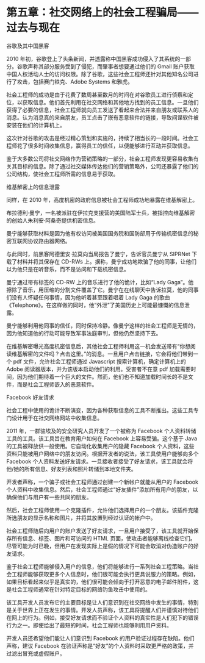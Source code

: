 # 第五章：社交网络上的社会工程骗局——过去与现在

谷歌及其中国黑客

2010 年初，谷歌登上了头条新闻，并透露称中国黑客成功侵入了其系统的一部分。谷歌声称其部分服务受到了侵犯，而肇事者想要通过他们的 Gmail 账户获取中国人权活动人士的访问权限。除了谷歌，这些社会工程师还针对其他知名公司进行了攻击，包括赛门铁克、Adobe Systems 和雅虎。

社会工程师的成功是由于花费了数周甚至数月的时间在对谷歌员工进行侦察和定位，以获取信息。他们首先利用在社交网络和其他地方找到的员工信息。一旦他们获得了必要的信息，社会工程师就向员工发送了看起来合法并来自朋友或联系人的消息。认为消息真的来自朋友，员工点击了嵌有恶意软件的链接，导致间谍软件被安装在他们的计算机上。

这次针对谷歌的攻击是经过精心策划和实施的，持续了相当长的一段时间。社会工程师花了很多时间收集信息，赢得员工的信任，以便能够进行互动并获取信息。

鉴于大多数公司将社交网络作为营销策略的一部分，社会工程师发现更容易收集有关其目标的信息。除了通过社交媒体传达他们的营销策略外，公司还暴露了他们的公司结构，使社会工程师所需的信息易于获取。

维基解密上的信息泄露

同样，在 2010 年，高度机密的政府信息被社会工程师成功地暴露在维基解密上。

布拉德利·曼宁，一名被派驻在伊拉克支援营的美国陆军士兵，被指控向维基解密的创始人朱利安·阿桑奇提供机密信息。

曼宁能够获取材料是因为他有权访问被美国国务院和国防部用于传输机密信息的秘密互联网协议路由器网络。

与此同时，前黑客阿德里安·拉莫向当局报告了曼宁，告诉官员曼宁从 SIPRNet 下载了材料并将其保存在 CD-RWs 上。据称，曼宁成功地欺骗了他的同事，让他们以为他只是在听音乐，而不是访问和下载机密信息。

曼宁通过带有标签的 CD-RW 上的音乐进行了他的诡计，比如“Lady Gaga”。他擦除了音乐，用压缩的分割文件覆盖了它。曼宁在在线聊天中告诉拉莫，他的同事们没有人怀疑任何事情，因为他听着甚至跟着唱着 Lady Gaga 的歌曲《Telephone》。在这样做的同时，他“外泄”了美国历史上可能最慷慨的信息泄露。

曼宁能够利用他同事的信任，同时保持冷静。像曼宁这样的社会工程师是无情的，因为他知道他的行动可能导致军事法庭审判，但他仍然坚持下去。

在维基解密曝光高度机密信息后，其他社会工程师利用这一机会发送带有“你想阅读维基解密的文件吗？点击这里。”的消息。一旦用户点击链接，它会将他们带到一个 pdf 文件，允许社会工程师通过 Javascript 搜索计算机，确定计算机上的 Adobe 阅读器版本，并为该版本启动他们的利用。受害者不在意 pdf 加载需要时间，因为他们期待着一个巨大的文件。然而，他们也不知道加载时间长的不是文件，而是社会工程师嵌入的恶意软件。

Facebook 好友请求

社会工程中使用的诡计不断演变，因为各种获取信息的工具不断推出。这些工具专门设计用于在社交网络网站中收集信息。

2011 年，一群驻埃及的安全研究人员开发了一个被称为 Facebook 个人资料转储工具的工具。该工具旨在教育用户如何在 Facebook 上容易受骗。这个基于 Java 的工具被释放供一般使用。它自动化收集用户的隐藏 Facebook 个人资料，这些资料只能被用户网络中的朋友访问。根据开发者的说法，该工具使用户能够向多个 Facebook 个人资料发送好友请求。一旦接收者接受了好友请求，该工具就会将他/她的所有信息、好友列表和照片转储到本地文件夹。

开发者声称，一个骗子或社会工程师通过创建一个新帐户就能从用户的 Facebook 个人资料中收集信息。然后，社会工程师通过“好友插件”添加所有用户的朋友，以确保他们与用户有一些共同的朋友。

然后，社会工程师使用一个克隆插件，允许他们选择用户的一个朋友。该插件克隆所选朋友的显示名称和图片，并将其放置到经过认证的帐户中。

社会工程师随后向用户的账户发送了好友请求，一旦用户接受了，该工具就开始保存所有信息、标签、图片和可访问的 HTML 页面，使攻击者能够离线检查它们。尽管可能为时已晚，但用户在发现实际上是假的情况下可能会取消对伪造账户的好友请求。

鉴于社会工程师能够侵入用户的信息，他们将能够进行一系列社会工程策略。当社会工程师能够获取更多个人信息时，他们很可能会执行更具说服力的策略。例如，如果目标看起来似乎是真实的，他们很可能会倾向于打开恶意的电子邮件附件，这是社会工程师通常在针对特定目标的网络钓鱼攻击中使用的。

该工具开发人员发布它的主要目标是让人们意识到在社交网络中发生的事情，特别是关于世界上正在发生的事情。开发人员声称，该工具将提醒人们并谨慎对待他们在网上的行为。例如，接受好友请求而不验证个人资料的真实性是人们犯下的错误行为之一。即使给出了最短的时间，社会工程师也能够利用用户资料。

开发人员还希望他们能让人们意识到 Facebook 的用户验证过程存在缺陷。他们声称，建议 Facebook 在验证声称是“好友”的个人资料时采取更严格的政策，并过滤出冒充或虚假账户。
